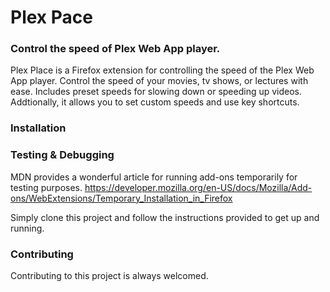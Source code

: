 # Plex Pace
### Control the speed of Plex Web App player.

Plex Place is a Firefox extension for controlling the speed of the Plex Web App player. Control the speed of your movies, tv shows, or lectures with ease. Includes preset speeds for slowing down or speeding up videos. Addtionally, it allows you to set custom speeds and use key shortcuts.

### Installation

### Testing & Debugging

MDN provides a wonderful article for running add-ons temporarily for testing purposes.
https://developer.mozilla.org/en-US/docs/Mozilla/Add-ons/WebExtensions/Temporary_Installation_in_Firefox

Simply clone this project and follow the instructions provided to get up and running.

### Contributing

Contributing to this project is always welcomed.

